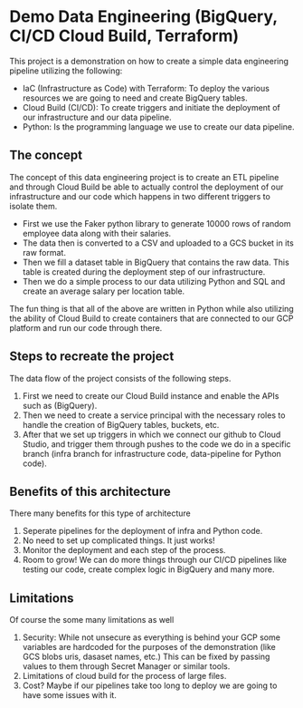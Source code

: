 # Demo Data Engineering (BigQuery, CI/CD Cloud Build, Terraform)

This project is a demonstration on how to create a simple data engineering pipeline
utilizing the following:

- IaC (Infrastructure as Code) with Terraform: To deploy the various resources we are going to need and create BigQuery tables.
- Cloud Build (CI/CD): To create triggers and initiate the deployment of our infrastructure and our data pipeline.
- Python: Is the programming language we use to create our data pipeline.

## The concept

The concept of this data engineering project is to create an ETL pipeline and through Cloud Build be able to actually control the deployment of our infrastructure and our code which happens in two different triggers to isolate them.

- First we use the Faker python library to generate 10000 rows of random employee data along with their salaries.
- The data then is converted to a CSV and uploaded to a GCS bucket in its raw format.
- Then we fill a dataset table in BigQuery that contains the raw data. This table is created during the deployment step of our infrastructure.
- Then we do a simple process to our data utilizing Python and SQL and create an average salary per location table.

The fun thing is that all of the above are written in Python while also utilizing the ability of Cloud Build to create containers that are connected to our GCP platform and run our code through there.

## Steps to recreate the project

The data flow of the project consists of the following steps.

1. First we need to create our Cloud Build instance and enable the APIs such as (BigQuery).
2. Then we need to create a service principal with the necessary roles to handle the creation of BigQuery tables, buckets, etc.
3. After that we set up triggers in which we connect our github to Cloud Studio, and trigger them through pushes to the code we do in a specific branch (infra branch for infrastructure code, data-pipeline for Python code).

## Benefits of this architecture

There many benefits for this type of architecture

1. Seperate pipelines for the deployment of infra and Python code.
2. No need to set up complicated things. It just works!
3. Monitor the deployment and each step of the process.
4. Room to grow! We can do more things through our CI/CD pipelines like testing our code, create complex logic in BigQuery and many more.

## Limitations

Of course the some many limitations as well

1. Security: While not unsecure as everything is behind your GCP some variables are hardcoded for the purposes of the demonstration (like GCS blobs uris, dasaset names, etc.) This can be fixed by passing values to them through Secret Manager or similar tools.
2. Limitations of cloud build for the process of large files.
3. Cost? Maybe if our pipelines take too long to deploy we are going to have some issues with it.
